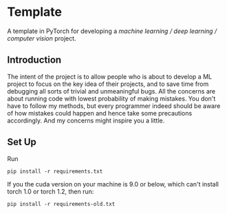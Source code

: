 # Template

A template in PyTorch for developing a *machine learning / deep learning / computer vision* project. 

## Introduction

The intent of the project is to allow people who is about to develop a ML project to focus on the key idea of their projects, and to save time from debugging all sorts of trivial and unmeaningful bugs. All the concerns are about running code with lowest probability of making mistakes. You don't have to follow my methods, but every programmer indeed should be aware of how mistakes could happen and hence take some precautions accordingly. And my concerns might inspire you a little.

## Set Up

Run

```
pip install -r requirements.txt
```

If you the cuda version on your machine is 9.0 or below, which can't install torch 1.0 or torch 1.2, then run:

```
pip install -r requirements-old.txt
```
